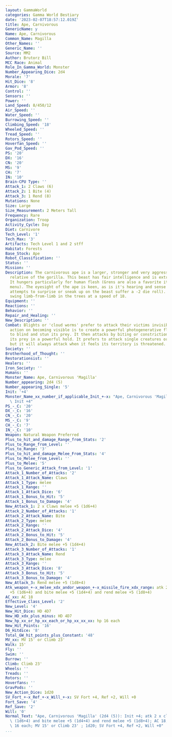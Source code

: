 ```yaml
---
layout: GammaWorld
categories: Gamma World Bestiary
date: '2023-02-07T18:57:12.019Z'
title: Ape, Carnivorous
GenericName: y
Name: Ape, Carnivorous
Common_Name: Magilla
Other_Names: ''
Generic_Name: ''
Source: MM2
Author: Brutorz Bill
MCC Race: Animal
Role_In_Gamma_World: Monster
Number_Appearing_Dice: 2d4
Morale: '7'
Hit_Dice: '8'
Armor: '8'
Control: ''
Sensors: ''
Power: ''
Land_Speed: 8/450/12
Air_Speed: ''
Water_Speed: ''
Burrowing_Speed: ''
Climbing_Speed: '18'
Wheeled_Speed: ''
Tread_Speed: ''
Rotors_Speed: ''
Hoverfan_Speed: ''
Gav_Pod_Speed: ''
PS: '20'
DX: '16'
CN: '20'
MS: '9'
CH: '7'
IN: '10'
Brain-CPU Type: ''
Attack_1: 2 Claws (6)
Attack_2: 1 Bite (4)
Attack_3: 1 Rend (8)
Mutations: None
Size: Large
Size_Measurement: 2 Meters Tall
Frequency: Rare
Organization: Troop
Activity_Cycle: Day
Diet: Carnivore
Tech_Level: '1'
Tech_Max: '3'
Artifacts: Tech Level 1 and 2 stff
Habitat: Forests
Base_Stock: Ape
Robot_Classification: ''
Status: ''
Mission: ''
Description: The carnivorous ape is a larger, stronger and very aggressive mutant
  relative of the gorilla. This beast has fair intelligence and is extremely cunning.
  It hungers particularly for human flesh (Grens are also a favorite item on their
  menu). The eyesight of the ape is keen, as is it's hearing and sense of smell (any
  attempts to surprise or sneak up on the beast suffer a -2 die roll). It can also
  swing limb-from-limb in the trees at a speed of 18.
Equipment: ''
Reactions: ''
Behavior: ''
Repair_and_Healing: ''
New_Description: ''
Combat: Blights or 'cloud worms' prefer to attack their victims invisibly. Their first
  action on becoming visible is to create a powerful photogenerative flash of light
  to blind and stun its prey. It then attacks by biting or constriction, grabbing
  its prey in a powerful hold. It prefers to attack single creatures or small groups,
  but it will always attack when it feels its territory is threatened.
Society: ''
Brotherhood_of_Thought: ''
Restorationsist: ''
Healers: ''
Iron_Society: ''
Humans: ''
Monster_Name: Ape, Carnivorous 'Magilla'
Number_appearing: 2d4 (5)
Number_appearing_Single: '5'
Init: '+4'
Monster_Name_xx_number_if_applicable_Init_+-x: "Ape, Carnivorous 'Magilla' (2d4 (5)):\
  \ Init +4"
PS_-_C: '20'
DX_-_C: '16'
CN_-_C: '20'
MS_-_C: '9'
CH_-_C: '7'
IN_-_C: '10'
Weapon: Natural Weapon Preferred
Plus_to_hit_and_damage_Range_from_Stats: '2'
Plus_to_Range_from_Level: ''
Plus_to_Range: '3'
Plus_to_hit_and_damage_Melee_From_Stats: '4'
Plus_to_Melee_from_Level: ''
Plus_to_Melee: '5'
Plus_to_Generic_Attack_from_Level: '1'
Attack_1_Number_of_Attacks: '2'
Attack_1_Attack_Name: Claws
Attack_1_Type: melee
Attack_1_Range: ''
Attack_1_Attack_Dice: '6'
Attack_1_Bonus_to_Hit: '5'
Attack_1_Bonus_to_Damage: '4'
New_Attack_1: 2 x Claws melee +5 (1d6+4)
Attack_2_Number_of_Attacks: '1'
Attack_2_Attack_Name: Bite
Attack_2_Type: melee
Attack_2_Range: ''
Attack_2_Attack_Dice: '4'
Attack_2_Bonus_to_Hit: '5'
Attack_2_Bonus_to_Damage: '4'
New_Attack_2: Bite melee +5 (1d4+4)
Attack_3_Number_of_Attacks: '1'
Attack_3_Attack_Name: Rend
Attack_3_Type: melee
Attack_3_Range: ''
Attack_3_Attack_Dice: '8'
Attack_3_Bonus_to_Hit: '5'
Attack_3_Bonus_to_Damage: '4'
New_Attack_3: Rend melee +5 (1d8+4)
Atk_weapon_+-x_melee_xdx_andor_weapon_+-x_missile_fire_xdx_range: atk 2 x claws melee
  +5 (1d6+4) and bite melee +5 (1d4+4) and rend melee +5 (1d8+4)
AC_xx: AC 18
Effective_Class_Level: '2'
New_Level: '4'
New_Hit_Dice: HD 4D7
New_HD_xdx_plus_minus: HD 4D7
New_hp_xx_or_hp_xx_each_or_hp_xx_xx_xx: hp 16 each
New_Hit_Points: '16'
D6_Hitdice: '8'
Total_GW_hit_points_plus_Constant: '48'
MV_xx: MV 15' or Climb 23'
Walk: 15'
Fly: ''
Swim: ''
Burrow: ''
Climb: Climb 23'
Wheels: ''
Treads: ''
Rotors: ''
Hoverfans: ''
GravPods: ''
New_Action_Dice: 1d20
SV_Fort_+-x_Ref_+-x_Will_+-x: SV Fort +4, Ref +2, Will +0
Fort_Save: '4'
Ref_Save: '2'
Will: '0'
Normal_Text: "Ape, Carnivorous 'Magilla' (2d4 (5)): Init +4; atk 2 x claws melee +5\
  \ (1d6+4) and bite melee +5 (1d4+4) and rend melee +5 (1d8+4); AC 18; HD 4D7 hp\
  \ 16 each; MV 15' or Climb 23' ; 1d20; SV Fort +4, Ref +2, Will +0"
...
```

